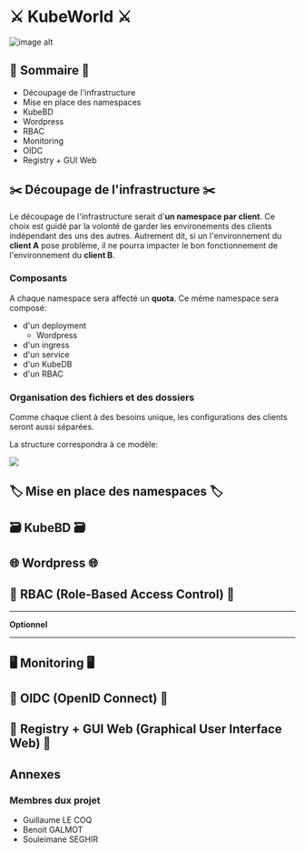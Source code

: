 # ⚔️ KubeWorld ⚔️

![image alt](https://d33wubrfki0l68.cloudfront.net/69e55f968a6f44613384615c6a78b881bfe28bd6/42cd3/_common-resources/images/flower.svg)

## 📄 Sommaire 📄

- Découpage de l'infrastructure
- Mise en place des namespaces
- KubeBD
- Wordpress
- RBAC
- Monitoring
- OIDC
- Registry + GUI Web

## ✂️ Découpage de l'infrastructure ✂️

Le découpage de l'infrastructure serait d'**un namespace par client**.
Ce choix est guidé par la volonté de garder les environements des clients indépendant des uns des autres.
Autrement dit, si un l'environnement du **client A** pose problème, il ne pourra impacter le bon fonctionnement de l'environnement du **client B**.

### Composants

A chaque namespace sera affecté un **quota**. Ce même namespace sera composé:
- d'un deployment
    - Wordpress
- d'un ingress
- d'un service
- d'un KubeDB
- d'un RBAC

### Organisation des fichiers et des dossiers

Comme chaque client à des besoins unique, les configurations des clients seront aussi séparées.

La structure correspondra à ce modèle:

![](https://i.imgur.com/uXYKNiY.png)


## 🏷 Mise en place des namespaces 🏷



## 🗃️ KubeBD 🗃️



## 🌐 Wordpress 🌐



## 🧔 RBAC (Role-Based Access Control) 🧔



****
**Optionnel**
****

## 🖥️ Monitoring 🖥️



## 🔐 OIDC (OpenID Connect) 🔐



## 🧧 Registry + GUI Web (Graphical User Interface Web) 🧧

## Annexes

### Membres dux projet

- Guillaume LE COQ
- Benoit GALMOT
- Souleimane SEGHIR
